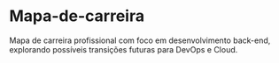 # Mapa-de-carreira
Mapa de carreira profissional com foco em desenvolvimento back-end, explorando possíveis transições futuras para DevOps e Cloud.
